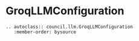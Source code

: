 # GroqLLMConfiguration

```{eval-rst}
.. autoclass:: council.llm.GroqLLMConfiguration
   :member-order: bysource
```
